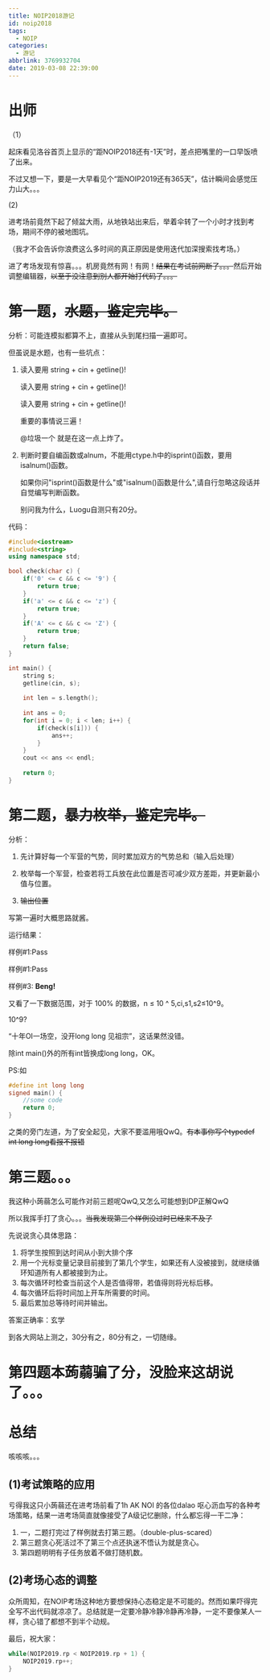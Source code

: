 ```yaml
---
title: NOIP2018游记
id: noip2018
tags:
  - NOIP
categories:
  - 游记
abbrlink: 3769932704
date: 2019-03-08 22:39:00
---
```

# 出师
（1）

起床看见洛谷首页上显示的“距NOIP2018还有-1天”时，差点把嘴里的一口早饭喷了出来。

不过又想一下，要是一大早看见个“距NOIP2019还有365天”，估计瞬间会感觉压力山大。。。

(2)

进考场前竟然下起了倾盆大雨，从地铁站出来后，举着伞转了一个小时才找到考场，期间不停的被地图坑。

（我才不会告诉你浪费这么多时间的真正原因是使用迭代加深搜索找考场。）

进了考场发现有惊喜。。。机房竟然有网！有网！~~结果在考试前网断了。。。~~然后开始调整编辑器，~~以至于没注意到别人都开始打代码了。。。~~

# 第一题，~~水题，鉴定完毕。~~

分析：可能连模拟都算不上，直接从头到尾扫描一遍即可。

但虽说是水题，也有一些坑点：
1. 读入要用 string + cin + getline()!

	读入要用 string + cin + getline()!
    
    读入要用 string + cin + getline()!
    
    重要的事情说三遍！
    
    @垃圾一个 就是在这一点上炸了。
    
2. 判断时要自编函数或alnum，不能用ctype.h中的isprint()函数，要用isalnum()函数。

	如果你问"isprint()函数是什么"或"isalnum()函数是什么",请自行忽略这段话并自觉编写判断函数。
    
    别问我为什么，Luogu自测只有20分。
    
代码：
```cpp
#include<iostream>
#include<string>
using namespace std;

bool check(char c) {
    if('0' <= c && c <= '9') {
        return true;
    }
    if('a' <= c && c <= 'z') {
        return true;
    }
    if('A' <= c && c <= 'Z') {
        return true;
    }
    return false;
}

int main() {
    string s;
    getline(cin, s);
    
    int len = s.length();
    
    int ans = 0;
    for(int i = 0; i < len; i++) {
        if(check(s[i])) {
            ans++;
        }
    }
    cout << ans << endl;
    
    return 0;
}
```

# 第二题，~~暴力枚举，鉴定完毕。~~

分析：
1. 先计算好每一个军营的气势，同时累加双方的气势总和（输入后处理）

2. 枚举每一个军营，检查若将工兵放在此位置是否可减少双方差距，并更新最小值与位置。

3. ~~输出位置~~

写第一遍时大概思路就酱。

运行结果：

样例#1:Pass

样例#1:Pass

样例#3:
**Beng!**

又看了一下数据范围，对于 100% 的数据，n ≤ 10 ^ 5,ci,s1,s2≤10^9。

10^9?

“十年OI一场空，没开long long 见祖宗”，这话果然没错。

除int main()外的所有int皆换成long long，OK。

PS:如
```cpp
#define int long long
signed main() {
	//some code
    return 0;
}
```
之类的旁门左道，为了安全起见，大家不要滥用哦QwQ。~~有本事你写个typedef int long long看报不报错~~

# 第三题。。。

我这种小蒟蒻怎么可能作对前三题呢QwQ,又怎么可能想到DP正解QwQ

所以我挥手打了贪心。。。~~当我发现第三个样例没过时已经来不及了~~

先说说贪心具体思路：
1. 将学生按照到达时间从小到大排个序
2. 用一个光标变量记录目前接到了第几个学生，如果还有人没被接到，就继续循环知道所有人都被接到为止。
3. 每次循环时检查当前这个人是否值得带，若值得则将光标后移。
4. 每次循环后将时间加上开车所需要的时间。
5. 最后累加总等待时间并输出。

答案正确率：玄学

到各大网站上测之，30分有之，80分有之，一切随缘。

# 第四题本蒟蒻骗了分，没脸来这胡说了。。。

# 总结
咳咳咳。。。

## (1)考试策略的应用

亏得我这只小蒟蒻还在进考场前看了1h AK NOI 的各位dalao 呕心沥血写的各种考场策略，结果一进考场简直就像接受了A级记忆删除，什么都忘得一干二净：
1. 一，二题打完过了样例就去打第三题。（double-plus-scared）
2. 第三题贪心死活过不了第三个点还执迷不悟认为就是贪心。
3. 第四题明明有子任务放着不做打随机数。

## (2)考场心态的调整

众所周知，在NOIP考场这种地方要想保持心态稳定是不可能的。然而如果吓得完全写不出代码就凉凉了。总结就是一定要冷静冷静冷静再冷静，一定不要像某人一样，贪心错了都想不到半个动规。

最后，祝大家：
```cpp
while(NOIP2019.rp < NOIP2019.rp + 1) {
    NOIP2019.rp++;
}
```